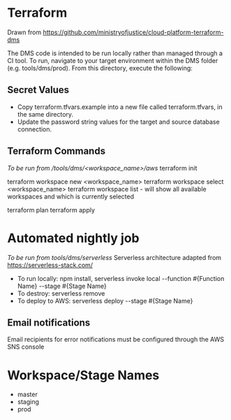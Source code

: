 # Terraform 

Drawn from https://github.com/ministryofjustice/cloud-platform-terraform-dms

The DMS code is intended to be run locally rather than managed through a CI tool. To run, navigate to your target environment within the DMS folder (e.g. tools/dms/prod). From this directory, execute the following:

## Secret Values
* Copy terraform.tfvars.example into a new file called terraform.tfvars, in the same directory. 
* Update the password string values for the target and source database connection.

## Terraform Commands
_To be run from /tools/dms/<workspace_name>/aws_
terraform init

terraform workspace new <workspace_name>
terraform workspace select <workspace_name>
terraform workspace list - will show all available workspaces and which is currently selected

terraform plan
terraform apply

# Automated nightly job
_To be run from tools/dms/serverless_
Serverless architecture adapted from https://serverless-stack.com/
* To run locally: npm install, serverless invoke local --function #{Function Name} --stage #{Stage Name}
* To destroy: serverless remove
* To deploy to AWS: serverless deploy --stage #{Stage Name}

## Email notifications
Email recipients for error notifications must be configured through the AWS SNS console

# Workspace/Stage Names
* master
* staging
* prod